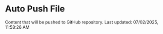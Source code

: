 # Auto Push File

Content that will be pushed to GitHub repository.
Last updated: 07/02/2025, 11:58:26 AM